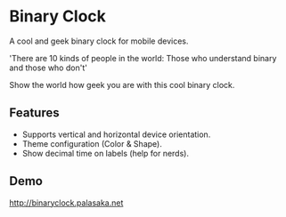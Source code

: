 # Binary Clock

A cool and geek binary clock for mobile devices.

'There are 10 kinds of people in the world: Those who understand binary and those who don't'

Show the world how geek you are with this cool binary clock.

## Features

  - Supports vertical and horizontal device orientation.
  - Theme configuration (Color & Shape).
  - Show decimal time on labels (help for nerds).

## Demo

http://binaryclock.palasaka.net
